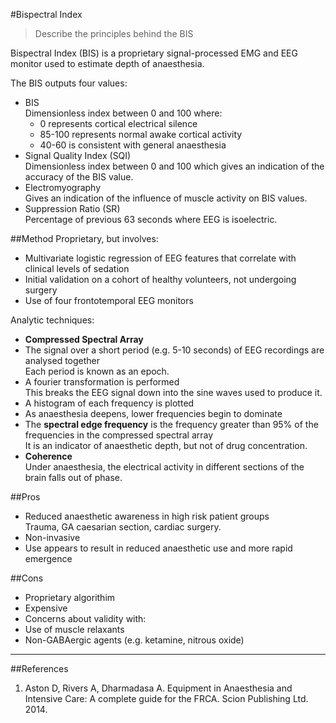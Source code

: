 #Bispectral Index

> Describe the principles behind the BIS 

Bispectral Index (BIS) is a proprietary signal-processed EMG and EEG monitor used to estimate depth of anaesthesia.

The BIS outputs four values:
* BIS  
Dimensionless index between 0 and 100 where:
    * 0 represents cortical electrical silence
    * 85-100 represents normal awake cortical activity
    * 40-60 is consistent with general anaesthesia
* Signal Quality Index (SQI)  
Dimensionless index between 0 and 100 which gives an indication of the accuracy of the BIS value.
* Electromyography  
Gives an indication of the influence of muscle activity on BIS values.
* Suppression Ratio (SR)  
Percentage of previous 63 seconds where EEG is isoelectric.

##Method
Proprietary, but involves:
* Multivariate logistic regression of EEG features that correlate with clinical levels of sedation
* Initial validation on a cohort of healthy volunteers, not undergoing surgery
* Use of four frontotemporal EEG monitors

Analytic techniques:
* **Compressed Spectral Array**
 * The signal over a short period (e.g. 5-10 seconds) of EEG recordings are analysed together  
 Each period is known as an epoch.
 * A fourier transformation is performed  
 This breaks the EEG signal down into the sine waves used to produce it.  
 * A histogram of each frequency is plotted
 * As anaesthesia deepens, lower frequencies begin to dominate
 * The **spectral edge frequency** is the frequency greater than 95% of the frequencies in the compressed spectral array  
 It is an indicator of anaesthetic depth, but not of drug concentration.
* **Coherence**  
Under anaesthesia, the electrical activity in different sections of the brain falls out of phase.

##Pros
* Reduced anaesthetic awareness in high risk patient groups  
Trauma, GA caesarian section, cardiac surgery.
* Non-invasive
* Use appears to result in reduced anaesthetic use and more rapid emergence

##Cons
* Proprietary algorithim
* Expensive
* Concerns about validity with:
 * Use of muscle relaxants
 * Non-GABAergic agents (e.g. ketamine, nitrous oxide)


 ---
 
 ##References
 1. Aston D, Rivers A, Dharmadasa A. Equipment in Anaesthesia and Intensive Care: A complete guide for the FRCA. Scion Publishing Ltd. 2014.

  